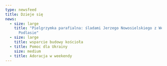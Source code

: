```yaml
---
type: newsfeed
title: Dzieje się
news:
  - size: large
    title: "Pielgrzymka parafialna: śladami Jerzego Nowosielskiego z Wesołej na
      Podlasie"
  - size: large
    title: wsparcie budowy kościoła
  - title: Pomoc dla Ukrainy
    size: medium
  - title: Adoracja w weekendy
---
```

